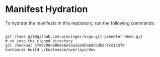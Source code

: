 
# Manifest Hydration

To hydrate the manifests in this repository, run the following commands:

```shell

git clone git@github.com:procinger/argo-git-promoter-demo.git
# cd into the cloned directory
git checkout 37e6706d086debe5aa2aa95a8dcbdbdcfc81c570
kustomize build ./kustomize/overlays/dev
```